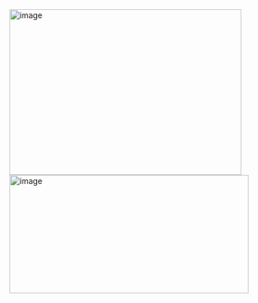 <img width="411" height="294" alt="image" src="https://github.com/user-attachments/assets/79a5d226-7a6f-4b68-941c-39e585a5c6c1" />
<img width="424" height="210" alt="image" src="https://github.com/user-attachments/assets/d9551545-d5bb-459c-90b1-2c4fe7dcb976" />
